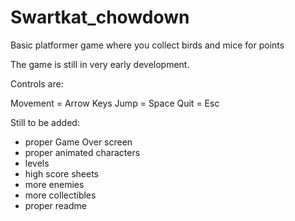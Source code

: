 # Swartkat_chowdown
Basic platformer game where you collect birds and mice for points

The game is still in very early development.

Controls are:

Movement  = Arrow Keys
Jump      = Space
Quit      = Esc

Still to be added:
- proper Game Over screen
- proper animated characters
- levels
- high score sheets
- more enemies
- more collectibles
- proper readme

